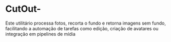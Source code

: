 # CutOut-
Este utilitário processa fotos, recorta o fundo e retorna imagens sem fundo, facilitando a automação de tarefas como edição, criação de avatares ou integração em pipelines de mídia
